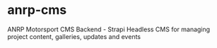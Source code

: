 # anrp-cms
ANRP Motorsport CMS Backend - Strapi Headless CMS for managing project content, galleries, updates and events
